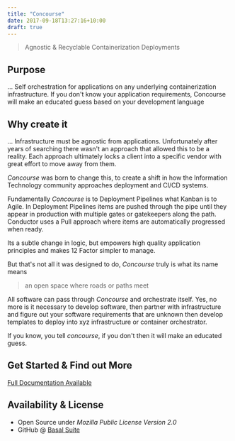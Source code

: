 ```yaml
---
title: "Concourse"
date: 2017-09-18T13:27:16+10:00
draft: true
---
```


> Agnostic & Recyclable Containerization Deployments

## Purpose

… Self orchestration for applications on any underlying containerization infrastructure. If you don't know your application requirements, Concourse will make an educated guess based on your development language

## Why create it

… Infrastructure must be agnostic from applications. Unfortunately after years of searching there wasn't an approach that allowed this to be a reality. Each approach ultimately locks a client into a specific vendor with great effort to move away from them.

*Concourse* was born to change this, to create a shift in how the Information Technology community approaches deployment and CI/CD systems.

Fundamentally *Concourse* is to Deployment Pipelines what Kanban is to Agile. In Deployment Pipelines items are pushed through the pipe until they appear in production with multiple gates or gatekeepers along the path. Conductor uses a Pull approach where items are automatically progressed when ready.

Its a subtle change in logic, but empowers high quality application principles and makes 12 Factor simpler to manage.

But that's not all it was designed to do, *Concourse* truly is what its name means

> an open space where roads or paths meet

All software can pass through *Concourse* and orchestrate itself. Yes, no more is it necessary to develop software, then partner with infrastructure and figure out your software requirements that are unknown then develop templates to deploy into xyz infrastructure or container orchestrator.

If you know, you tell *concourse*, if you don't then it will make an educated guess.

## Get Started & Find out More

[Full Documentation Available](https://concourse.tayloredtechnology.net)

## Availability & License

- Open Source under *Mozilla Public License Version 2.0*
- GitHub @ [Basal Suite](https://github.com/TayloredTechnology/concourse)
